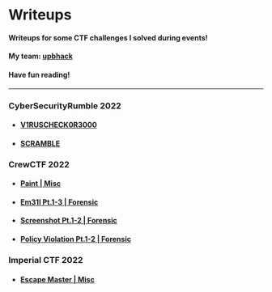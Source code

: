 # Writeups

#### Writeups for some CTF challenges I solved during events!

#### My team: [upbhack](https://ctftime.org/team/57581)

#### Have fun reading!

---

### CyberSecurityRumble 2022
- #### [V1RUSCHECK0R3000](CyberSecurityRumble%202022/V1RUSCHECK0R3000.md)
- #### [SCRAMBLE](CyberSecurityRumble%202022/SCRAMBLE.md)

### CrewCTF 2022
- #### [Paint | Misc](CrewCTF%202022/Paint.md)
- #### [Em31l Pt.1-3 | Forensic](CrewCTF%202022/Em31l.md)
- #### [Screenshot Pt.1-2 | Forensic](CrewCTF%202022/Screenshot.md)
- #### [Policy Violation Pt.1-2 | Forensic](CrewCTF%202022/PolicyViolation.md)

### Imperial CTF 2022
- #### [Escape Master | Misc](Imperial%20CTF%202022/escapemaster.md)